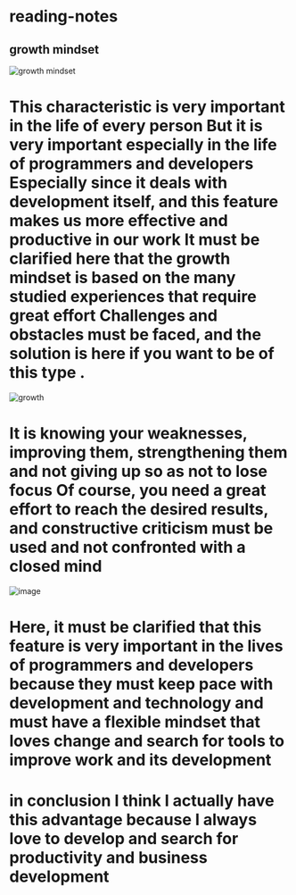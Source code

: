 # reading-notes





## growth mindset



![growth mindset](https://thetalentinstitute.imgix.net/assets/img/blog/wouter-blog.png?auto=compress%2Cformat&crop=focalpoint&fit=crop&fp-x=0.5&fp-y=0.5&h=531.5625&q=80&w=945&s=222d9cc565e7ee7a3e343cf11038b026)



# This characteristic is very important in the life of every person But it is very important especially in the life of programmers and developers Especially since it deals with development itself, and this feature makes us more effective and productive in our work It must be clarified here that the growth mindset is based on the many studied experiences that require great effort Challenges and obstacles must be faced, and the solution is here if you want to be of this type .
![growth](https://storage.googleapis.com/proudcity/elgl/uploads/2020/08/growth-mindset-brain.png)
#
# It is knowing your weaknesses, improving them, strengthening them and not giving up so as not to lose focus Of course, you need a great effort to reach the desired results, and constructive criticism must be used and not confronted with a closed mind
![image](https://miro.medium.com/max/1200/1*TtlqcGNhwGaF0mOfsQJrOg.jpeg)

# Here, it must be clarified that this feature is very important in the lives of programmers and developers because they must keep pace with development and technology and must have a flexible mindset that loves change and search for tools to improve work and its development
#
# in conclusion I think I actually have this advantage because I always love to develop and search for productivity and business development

